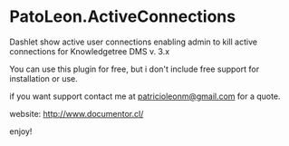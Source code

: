 # PatoLeon.ActiveConnections
Dashlet show active user connections enabling admin to kill active connections for Knowledgetree DMS v. 3.x

You can use this plugin for free, but i don't include free support for installation or use.

if you want support contact me at patricioleonm@gmail.com for a quote.

website: http://www.documentor.cl/


enjoy!

